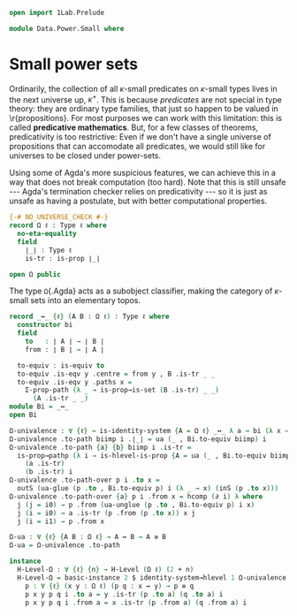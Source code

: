 ```agda
open import 1Lab.Prelude

module Data.Power.Small where
```

# Small power sets

Ordinarily, the collection of all $\kappa$-small predicates on
$\kappa$-small types lives in the next universe up, $\kappa^+$. This is
because _predicates_ are not special in type theory: they are ordinary
type families, that just so happen to be valued in \r{propositions}. For
most purposes we can work with this limitation: this is called
**predicative mathematics**. But, for a few classes of theorems,
predicativity is too restrictive: Even if we don't have a single
universe of propositions that can accomodate all predicates, we would
still like for universes to be closed under power-sets.

Using some of Agda's more suspicious features, we can achieve this in a
way that does not break computation (too hard). Note that this is still
unsafe --- Agda's termination checker relies on predicativity --- so it
is just as unsafe as having a postulate, but with better computational
properties.

```agda
{-# NO_UNIVERSE_CHECK #-}
record Ω ℓ : Type ℓ where
  no-eta-equality
  field
    ∣_∣ : Type ℓ
    is-tr : is-prop ∣_∣

open Ω public
```

The type `Ω`{.Agda} acts as a subobject classifier, making the category
of $\kappa$-small sets into an elementary topos.

```agda
record _↔_ {ℓ} (A B : Ω ℓ) : Type ℓ where
  constructor bi
  field
    to   : ∣ A ∣ → ∣ B ∣
    from : ∣ B ∣ → ∣ A ∣

  to-equiv : is-equiv to
  to-equiv .is-eqv y .centre = from y , B .is-tr _ _
  to-equiv .is-eqv y .paths x =
    Σ-prop-path (λ _ → is-prop→is-set (B .is-tr) _ _)
      (A .is-tr _ _)
module Bi = _↔_
open Bi

Ω-univalence : ∀ {ℓ} → is-identity-system {A = Ω ℓ} _↔_ λ a → bi (λ x → x) (λ x → x)
Ω-univalence .to-path biimp i .∣_∣ = ua (_ , Bi.to-equiv biimp) i
Ω-univalence .to-path {a} {b} biimp i .is-tr =
  is-prop→pathp (λ i → is-hlevel-is-prop {A = ua (_ , Bi.to-equiv biimp) i} 1)
    (a .is-tr)
    (b .is-tr) i
Ω-univalence .to-path-over p i .to x =
  outS (ua-glue (p .to , Bi.to-equiv p) i (λ _ → x) (inS (p .to x)))
Ω-univalence .to-path-over {a} p i .from x = hcomp (∂ i) λ where
  j (j = i0) → p .from (ua-unglue (p .to , Bi.to-equiv p) i x)
  j (i = i0) → a .is-tr (p .from (p .to x)) x j
  j (i = i1) → p .from x

Ω-ua : ∀ {ℓ} {A B : Ω ℓ} → A ↔ B → A ≡ B
Ω-ua = Ω-univalence .to-path

instance
  H-Level-Ω : ∀ {ℓ} {n} → H-Level (Ω ℓ) (2 + n)
  H-Level-Ω = basic-instance 2 $ identity-system→hlevel 1 Ω-univalence p where
    p : ∀ {ℓ} (x y : Ω ℓ) (p q : x ↔ y) → p ≡ q
    p x y p q i .to a = y .is-tr (p .to a) (q .to a) i
    p x y p q i .from a = x .is-tr (p .from a) (q .from a) i
